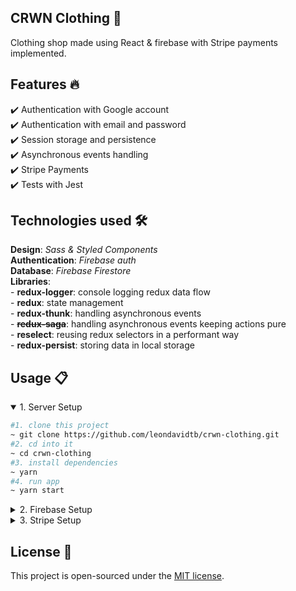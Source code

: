 ## CRWN Clothing 🎯

Clothing shop made using React & firebase with Stripe payments implemented.

## Features 🔥

✔️ Authentication with Google account <br />
✔️ Authentication with email and password <br />
✔️ Session storage and persistence <br />
✔️ Asynchronous events handling <br />
✔️ Stripe Payments <br />
✔️ Tests with Jest <br />

## Technologies used 🛠️

**Design**: _Sass & Styled Components_<br />
**Authentication**: _Firebase auth_<br />
**Database**: _Firebase Firestore_<br />
**Libraries**: <br /> - **redux-logger**: console logging redux data flow <br /> - **redux**: state management <br /> - **redux-thunk**: handling asynchronous events <br /> - <del><strong>redux-saga</strong></del>: handling asynchronous events keeping actions pure <br /> - **reselect**: reusing redux selectors in a performant way <br /> - **redux-persist**: storing data in local storage <br />

## Usage 📋

<details open>
<summary>1. Server Setup</summary>

```bash
#1. clone this project
~ git clone https://github.com/leondavidtb/crwn-clothing.git
#2. cd into it
~ cd crwn-clothing
#3. install dependencies
~ yarn
#4. run app
~ yarn start
```

</details>

<details>
<summary>2. Firebase Setup</summary>

Remember to replace the `config` variable in your `firebase.utils.js` with your own config object from the firebase dashboard! Navigate to the project settings and scroll down to the config code. Copy the object in the code and replace the variable in your cloned code.

![alt text](https://i.ibb.co/6ywMkBf/Screen-Shot-2019-07-01-at-11-35-02-AM.png "image to firebase config")

</details>

<details>
<summary>3. Stripe Setup</summary>

## Publishable Key

Set the `publishableKey` variable in the `StripeButton.jsx` with your own publishable key from the stripe dashboard.

![alt text](https://i.ibb.co/djQTmVF/Screen-Shot-2019-07-01-at-2-18-50-AM.png "image to publishable key")

## Secret Key

**First of all** _You need first to get your secret key from_ [here](https://dashboard.stripe.com/test/apikeys) <br>
**Then**

```bash
# Rename example.env to .env
~ mv example.env .env
```

**Finally** _copy your secret key inside .env folder_

```
STRIPE_SECRET_KEY=YOUR_SECRET_KEY_GOES_HERE
```

</details>

## License 📄

This project is open-sourced under the [MIT license](https://opensource.org/licenses/MIT).
